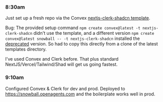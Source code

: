 ### 8:30am

Just set up a fresh repo via the Convex [nextjs-clerk-shadcn template](https://github.com/get-convex/templates/tree/main/template-nextjs-clerk-shadcn).

Bug: The provided setup command `npm create convex@latest -t nextjs-clerk-shadcn` didn't use the template, and a different version `npm create convex@latest snowball -- -t nextjs-clerk-shadcn` installed the [deprecated](https://github.com/get-convex/template-nextjs-clerk-shadcn) version. So had to copy this directly from a clone of the latest templates directory.

I've used Convex and Clerk before. That plus standard NextJS/Vercel/Tailwind/Shad will get us going fastest.

### 9:10am

Configured Convex & Clerk for dev and prod. Deployed to https://snowball.openagents.com and the boilerplate works well in prod.
